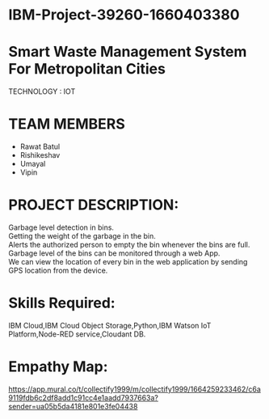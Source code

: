 # IBM-Project-39260-1660403380
# **Smart Waste Management System For Metropolitan Cities**   
TECHNOLOGY : IOT   

# **TEAM MEMBERS**     
- Rawat Batul
- Rishikeshav
- Umayal
- Vipin

# **PROJECT DESCRIPTION:**          
Garbage level detection in bins.     
Getting the weight of the garbage in the bin.      
Alerts the authorized person to empty the bin whenever the bins are full.     
Garbage level of the bins can be monitored through a web App.        
We can view the location of every bin in the web application by sending GPS location from the device.    

# **Skills Required:**        
IBM Cloud,IBM Cloud Object Storage,Python,IBM Watson IoT Platform,Node-RED service,Cloudant DB.

# **Empathy Map:**
https://app.mural.co/t/collectify1999/m/collectify1999/1664259233462/c6a9119fdb6c2df8add1c91cc4e1aadd7937663a?sender=ua05b5da4181e801e3fe04438
